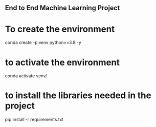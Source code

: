 ## End to End Machine Learning Project

# To create the environment

conda create -p venv python==3.8 -y

# to activate the environment

conda activate venv/

# to install the libraries needed in the project

pip install -r requirements.txt
